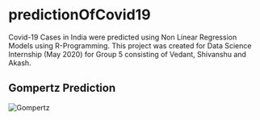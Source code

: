 # predictionOfCovid19
Covid-19 Cases in India were predicted using Non Linear Regression Models using R-Programming. This project was created for Data Science Internship (May 2020) for Group 5 consisting of Vedant, Shivanshu and Akash.

## Gompertz Prediction
![Gompertz](https://github.com/VedantPandya/predictionOfCovid19/tree/main/Images)
